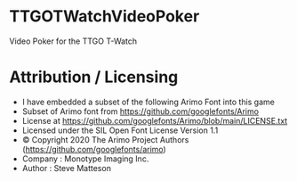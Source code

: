# TTGOTWatchVideoPoker
Video Poker for the TTGO T-Watch

# Attribution / Licensing
- I have embedded a subset of the following Arimo Font into this game
- Subset of Arimo font from https://github.com/googlefonts/Arimo
- License at https://github.com/googlefonts/Arimo/blob/main/LICENSE.txt
- Licensed under the SIL Open Font License Version 1.1
- © Copyright 2020 The Arimo Project Authors (https://github.com/googlefonts/arimo)
- Company : Monotype Imaging Inc.
- Author : Steve Matteson
